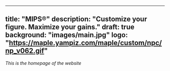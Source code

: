 
---
title: "MIPS®"
description: "Customize your figure. Maximize your gains."
draft: true
background: "images/main.jpg"
logo: "https://maple.yampiz.com/maple/custom/npc/np_v062.gif"
---

*This is the homepage of the website*
